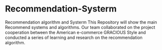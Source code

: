 # Recommendation-Systerm
Recommendation algorithm and Systerm
This Repository will show the main Recommend systems and algorithms. Our team collaborated on the project cooperation between the American e-commerce GRACIOUS Style and conducted a series of learning and research on the recommendation algorithm.
